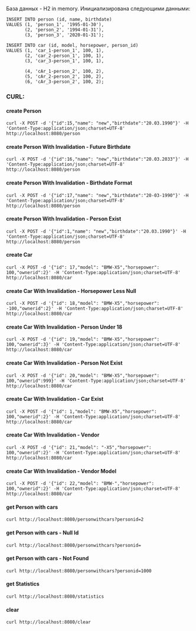 База данных - H2 in memory. Инициализирована следующими данными:

```
INSERT INTO person (id, name, birthdate)
VALUES (1, 'person_1', '1995-01-30'),
       (2, 'person_2', '1994-01-31'),
       (3, 'person_3', '2020-01-31');

INSERT INTO car (id, model, horsepower, person_id)
VALUES (1, 'car_1-person_1', 100, 1),
       (2, 'car_2-person_1', 100, 1),
       (3, 'car_3-person_1', 100, 1),

       (4, 'cAr_1-person_2', 100, 2),
       (5, 'cAr_2-person_2', 100, 2),
       (6, 'cAr_3-person_2', 100, 2);
```

### CURL:

#### create Person
`curl -X POST -d '{"id":15,"name": "new","birthdate":"20.03.1990"}' -H 'Content-Type:application/json;charset=UTF-8' http://localhost:8080/person`

#### create Person With Invalidation - Future Birthdate
`curl -X POST -d '{"id":16,"name": "new","birthdate":"20.03.2033"}' -H 'Content-Type:application/json;charset=UTF-8' http://localhost:8080/person`

#### create Person With Invalidation - Birthdate Format
`curl -X POST -d '{"id":17,"name": "new","birthdate":"20-03-1990"}' -H 'Content-Type:application/json;charset=UTF-8' http://localhost:8080/person`

#### create Person With Invalidation - Person Exist
`curl -X POST -d '{"id":1,"name": "new","birthdate":"20.03.1990"}' -H 'Content-Type:application/json;charset=UTF-8' http://localhost:8080/person`

#### create Car
`curl -X POST -d '{"id": 17,"model": "BMW-X5","horsepower": 100,"ownerid":2}' -H 'Content-Type:application/json;charset=UTF-8' http://localhost:8080/car`

#### create Car With Invalidation - Horsepower Less Null
`curl -X POST -d '{"id": 18,"model": "BMW-X5","horsepower": -100,"ownerid":2}' -H 'Content-Type:application/json;charset=UTF-8' http://localhost:8080/car`

#### create Car With Invalidation - Person Under 18
`curl -X POST -d '{"id": 19,"model": "BMW-X5","horsepower": 100,"ownerid":3}' -H 'Content-Type:application/json;charset=UTF-8' http://localhost:8080/car`

#### create Car With Invalidation - Person Not Exist
`curl -X POST -d '{"id": 20,"model": "BMW-X5","horsepower": 100,"ownerid":999}' -H 'Content-Type:application/json;charset=UTF-8' http://localhost:8080/car`

#### create Car With Invalidation - Car Exist
`curl -X POST -d '{"id": 1,"model": "BMW-X5","horsepower": 100,"ownerid":2}' -H 'Content-Type:application/json;charset=UTF-8' http://localhost:8080/car`

#### create Car With Invalidation - Vendor
`curl -X POST -d '{"id": 21,"model": "-X5","horsepower": 100,"ownerid":2}' -H 'Content-Type:application/json;charset=UTF-8' http://localhost:8080/car`

#### create Car With Invalidation - Vendor Model
`curl -X POST -d '{"id": 22,"model": "BMW-","horsepower": 100,"ownerid":2}' -H 'Content-Type:application/json;charset=UTF-8' http://localhost:8080/car`

#### get Person with cars
`curl http://localhost:8080/personwithcars?personid=2`

#### get Person with cars - Null Id
`curl http://localhost:8080/personwithcars?personid=`

#### get Person with cars - Not Found
`curl http://localhost:8080/personwithcars?personid=1000`

#### get Statistics
`curl http://localhost:8080/statistics`

#### clear
`curl http://localhost:8080/clear`
